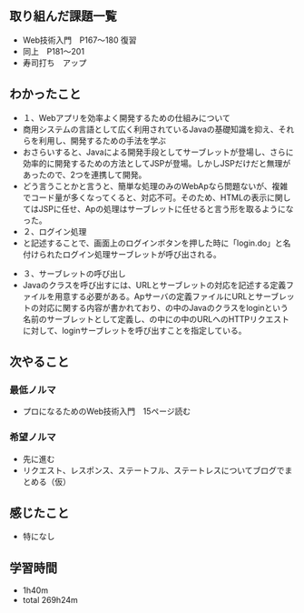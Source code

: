 ## 取り組んだ課題一覧
- Web技術入門　P167〜180 復習
- 同上　P181〜201
- 寿司打ち　アップ
## わかったこと
- １、Webアプリを効率よく開発するための仕組みについて
- 商用システムの言語として広く利用されているJavaの基礎知識を抑え、それらを利用し、開発するための手法を学ぶ
- おさらいすると、Javaによる開発手段としてサーブレットが登場し、さらに効率的に開発するための方法としてJSPが登場。しかしJSPだけだと無理があったので、2つを連携して開発。
- どう言うことかと言うと、簡単な処理のみのWebApなら問題ないが、複雑でコード量が多くなってくると、対応不可。そのため、HTMLの表示に関してはJSPに任せ、Apの処理はサーブレットに任せると言う形を取るようになった。
- ２、ログイン処理
- <form action="login.do" method="post" class="login">と記述することで、画面上のログインボタンを押した時に「login.do」と名付けられたログイン処理サーブレットが呼び出される。
- ３、サーブレットの呼び出し
- Javaのクラスを呼び出すには、URLとサーブレットの対応を記述する定義ファイルを用意する必要がある。Apサーバの定義ファイルにURLとサーブレットの対応に関する内容が書かれており、<servlet-class></servlet-class>の中のJavaのクラスをloginという名前のサーブレットとして定義し、<servlet-mapping></servlet-mapping>の中に<url-pattern></url-pattern>の中のURLへのHTTPリクエストに対して、loginサーブレットを呼び出すことを指定している。
## 次やること
### 最低ノルマ
- プロになるためのWeb技術入門　15ページ読む
### 希望ノルマ
- 先に進む
- リクエスト、レスポンス、ステートフル、ステートレスについてブログでまとめる（仮）
## 感じたこと
- 特になし
## 学習時間
- 1h40m
- total 269h24m
